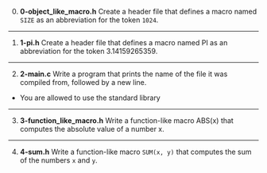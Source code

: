 0. **0-object_like_macro.h**
   Create a header file that defines a macro named `SIZE` as an abbreviation for the token `1024`.

---

1. **1-pi.h**
   Create a header file that defines a macro named PI as an abbreviation for the token 3.14159265359.

---

2. **2-main.c**
   Write a program that prints the name of the file it was compiled from, followed by a new line.

- You are allowed to use the standard library

---

3. **3-function_like_macro.h**
   Write a function-like macro ABS(x) that computes the absolute value of a number x.

---

4. **4-sum.h**
   Write a function-like macro `SUM(x, y)` that computes the sum of the numbers `x` and `y`.

